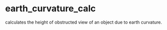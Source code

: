 # earth_curvature_calc
calculates the height of obstructed view of an object due to earth curvature.
